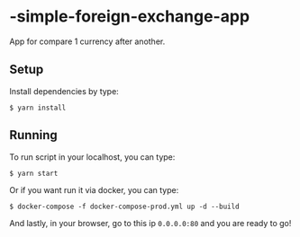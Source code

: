 # -simple-foreign-exchange-app
App for compare 1 currency after another.

## Setup
Install dependencies by type:
```
$ yarn install
```

## Running
To run script in your localhost, you can type:
```
$ yarn start
```
Or if you want run it via docker, you can type:
```
$ docker-compose -f docker-compose-prod.yml up -d --build
```
And lastly, in your browser, go to this ip `0.0.0.0:80` and you are ready to go!